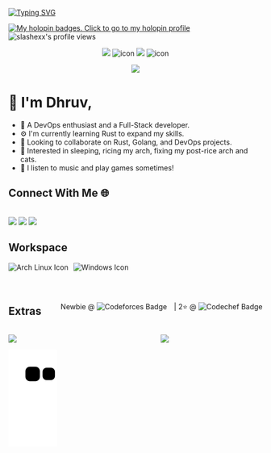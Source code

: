 <a href="https://git.io/typing-svg"><img src="https://readme-typing-svg.demolab.com?font=Fira+Code&weight=350&duration=3000&pause=1000&vCenter=true&random=true&width=300&height=40&lines=I'm+a+programmer;I'm+a+bathroom+singer;I'm+an+overthinker;I'm+a+Java+developer;I'm+a+gamer;I'm+a+DevOps+enthusiast;I'm+a+Web+Developer;I'm+a+gacha+addict;I'm+a+daydreamer;I'm+a+pluviophile;I'm+a+sleepyhead;I'm+an+arch+user+btw" alt="Typing SVG" /></a>

[![My holopin badges. Click to go to my holopin profile](https://holopin.me/slashex)](https://holopin.io/@slashex)
![slashexx's profile views](https://komarev.com/ghpvc/?username=slashexx)

<p align="center">
    <img src="https://skillicons.dev/icons?i=java,nextjs,ts,go,docker" />
    <img src="https://techstack-generator.vercel.app/kubernetes-icon.svg" alt="icon" width="54" height="54" />
    <img src="https://skillicons.dev/icons?i=jenkins,git,githubactions,linux,github" />
    <img src="https://techstack-generator.vercel.app/react-icon.svg" alt="icon" width="54" height="54" />
</p>

<p align="center">
    <img src="https://skillicons.dev/icons?i=python,tailwind,solidity,flask,js,nodejs,express,firebase,jest,c,cpp,mysql,bootstrap" />
</p>
<h1><strong>💫 I'm Dhruv,</strong></h1>
<ul>
  <li>🔭 A DevOps enthusiast and a Full-Stack developer.</li>
  <li>⚙️ I'm currently learning Rust to expand my skills.</li>
  <li>👯 Looking to collaborate on Rust, Golang, and DevOps projects.</li>
  <li>🌱 Interested in sleeping, ricing my arch, fixing my post-rice arch and cats.</li>
  <li>🎵 I listen to music and play games sometimes!</li>
</ul>


<h2><strong>Connect With Me 🌐 </strong></h2><br>
<a href="https://www.linkedin.com/in/dhruvpuri-slashex/"><img src="https://img.shields.io/badge/LinkedIn-0077B5?style=for-the-badge&logo=linkedin&logoColor=white" alttext="LinkedIn"></a> 
<a href="mailto:dhruvpuri.35@gmail.com"><img src="https://img.shields.io/badge/Gmail-D14836?style=for-the-badge&logo=gmail&logoColor=white" alttext="Email"></a> 
<a href="https://discord.com/users/755315712226099300"><img src="https://img.shields.io/badge/Discord-0077B5?style=for-the-badge&logo=discord&logoColor=white" alttext="Discord"></a>


<div>
    <h2><strong>Workspace</strong></h2>
    <div style="display: flex; gap: 10px; align-items: center;">
        <img src="https://skillicons.dev/icons?i=arch" alt="Arch Linux Icon" style="height: 54px;">
        <img src="https://skillicons.dev/icons?i=windows" alt="Windows Icon" style="height: 54px; width: auto;">
    </div>
</div>

<div style="display: flex; justify-content: space-between; align-items: center;">
    <h2><strong>Extras</strong></h2>
    <div>
        <span>Newbie @</span>
        <img src="https://img.shields.io/badge/Codeforces-906-blue" alt="Codeforces Badge" style="margin-right: 10px;">
         | <span>2⭐ @</span>
        <img src="https://img.shields.io/badge/Codechef-1414-brown" alt="Codechef Badge">
    </div>
</div>
<br>

<div style="display: flex; gap: 20px; align-items: center;">
  <img src="https://github-readme-streak-stats.herokuapp.com/?user=slashexx&theme=midnight-purple&hide_border=true" width="450" />
  <img src="https://github-readme-stats.vercel.app/api/top-langs/?username=slashexx&theme=midnight-purple&hide=javascript,html,css,ejs,tex&show_icons=true&hide_border=true&layout=compact" width="323" />
</div>

![](https://github.com/slashexx/slashexx/raw/output/github-contribution-grid-snake.svg)


